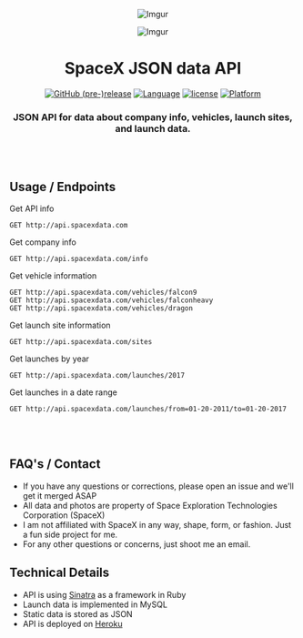 <div align="center">

![Imgur](http://i.imgur.com/eL73Iit.png)

![Imgur](http://i.imgur.com/EdfIdgC.jpg)

# SpaceX JSON data API

[![GitHub (pre-)release](https://img.shields.io/github/release/jakewmeyer/SpaceX-API/.svg)]()
[![Language](https://img.shields.io/badge/language-Ruby-red.svg)]()
[![license](https://img.shields.io/github/license/mashape/apistatus.svg)]()
[![Platform](https://img.shields.io/badge/platform-REST--API-brightgreen.svg)]()

### JSON API for data about company info, vehicles, launch sites, and launch data.
<br></br>
</div>

## Usage / Endpoints
Get API info
```http
GET http://api.spacexdata.com
```

Get company info
```http
GET http://api.spacexdata.com/info
```

Get vehicle information
```http
GET http://api.spacexdata.com/vehicles/falcon9
GET http://api.spacexdata.com/vehicles/falconheavy
GET http://api.spacexdata.com/vehicles/dragon
```
Get launch site information
```http
GET http://api.spacexdata.com/sites
```
Get launches by year
```http
GET http://api.spacexdata.com/launches/2017
```

Get launches in a date range
```http
GET http://api.spacexdata.com/launches/from=01-20-2011/to=01-20-2017
```
<br></br>

## FAQ's / Contact
* If you have any questions or corrections, please open an issue and we'll get it merged ASAP
* All data and photos are property of Space Exploration Technologies Corporation (SpaceX)
* I am not affiliated with SpaceX in any way, shape, form, or fashion. Just a fun side project for me.
* For any other questions or concerns, just shoot me an email.

## Technical Details
* API is using [Sinatra](http://www.sinatrarb.com/) as a framework in Ruby
* Launch data is implemented in MySQL
* Static data is stored as JSON
* API is deployed on [Heroku](https://www.heroku.com/)
